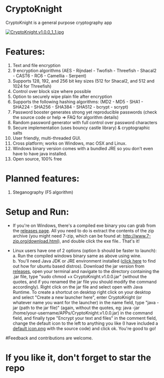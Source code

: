 # CryptoKnight
CryptoKnight is a general purpose cryptography app

[![CryptoKnight.v1.0.0_1_1.jpg](https://s23.postimg.org/ii6qx7xsb/Crypto_Knight_v1_0_0_1_1.jpg)](https://postimg.org/image/9aeigiqpz/)

# Features:
1. Text and file encryption
2. 9 encryption algorithms (AES - Rijndael - Twofish - Threefish - Shacal2 - CAST6 - RC6 - Camellia - Serpent)
3. Supports 128, 192, and 256 bit key sizes (512 for Shacal2, and 512 and 1024 for Threefish)
4. Control over block size where possible
5. Option to securely wipe plain file after encryption
6. Supports the following hashing algorithms:
(MD2 - MD5 - SHA1 - SHA224 - SHA256 - SHA384 - SHA512 - bcrypt - scrypt)
7. Password booster generates strong yet reproducible passwords (check the source code or help => FAQ for algorithm details)
8. Random password generator with full control over password characters
9. Secure implementation (uses bouncy castle library) & cryptographic salts
10. User friendly, multi-threaded GUI.
11. Cross platform; works on Windows, mac OSX and Linux.
12. Windows binary version comes with a bundled JRE so you don't even have to have java installed.
13. Open source, 100% free

# Planned features:
1. Steganography (F5 algorithm)

# Setup and Run:
- If you're on Windows, there's a compiled exe binary you can grab from the [releases page](https://github.com/MonroCoury/CryptoKnight/releases). All you need to do is extract the contents of the zip archive (you might need 7-zip, which can be found at: http://www.7-zip.org/download.html), and double click the exe file.. That's it!

- Linux users have one of 2 options (option b should be faster to launch):<br />
a. Run the compiled windows binary same as above using wine.<br />
b. You'll need Java JDK or JRE environment installed ([click here](https://askubuntu.com/questions/48468/how-do-i-install-java) to find out how for ubuntu based distros). Download the jar version from [releases](https://github.com/MonroCoury/CryptoKnight/releases), open your terminal and navigate to the directory containing the .jar file, type "sudo chmod +x CryptoKnight.v1.0.0.jar" (without the quotes, and if you renamed the jar file you should modify the command accordingly). Right click on the jar file and select open with Java Runtime. To create a shortcut on desktop right click on your desktop and select "Create a new launcher here", enter CryptoKnight (or whatever name you want for the launcher) in the name field, type "java -jar (path to the jar file)" (again, without the quotes, eg: java -jar /home/your-username/APPs/CryptoKnight.v1.0.0.jar) in the command field, and finally type "Encrypt your text and files" in the comment field, change the default icon to the left to anything you like (I have included a [default icon.png](https://github.com/MonroCoury/CryptoKnight/raw/master/icon.png) with the source code) and click ok. You're good to go!


#Feedback and contributions are welcome.

# If you like it, don't forget to star the repo
